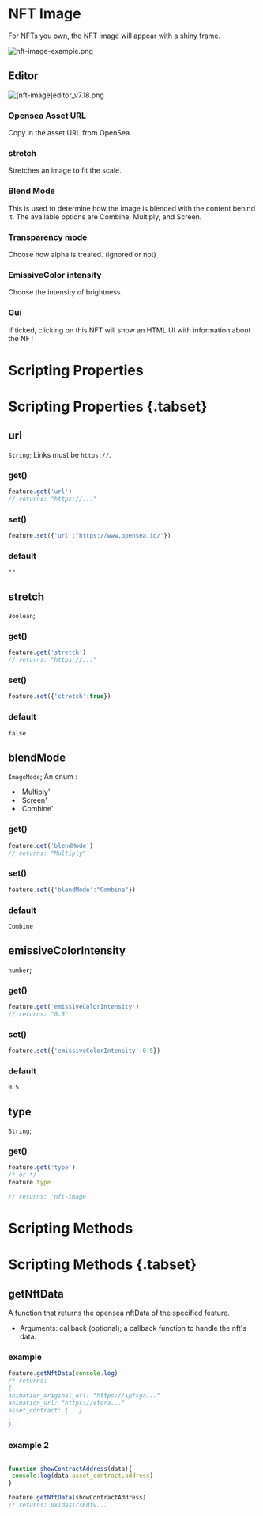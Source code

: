 # NFT Image

For NFTs you own, the NFT image will appear with a shiny frame.

![nft-image-example.png](/nft-image-example.png)

## Editor

![[nft-image]editor_v7.18.png](/features/[nft-image]editor_v7.18.png)

### Opensea Asset URL

Copy in the asset URL from OpenSea.

### stretch

Stretches an image to fit the scale.

### Blend Mode

This is used to determine how the image is blended with the content behind it. The available options are Combine, Multiply, and Screen.

### Transparency mode

Choose how alpha is treated. (ignored or not)

### EmissiveColor intensity

Choose the intensity of brightness.

### Gui

If ticked, clicking on this NFT will show an HTML UI with information about the NFT

# Scripting Properties
# Scripting Properties {.tabset}
## url
`String`; Links must be `https://`.

### get()

```js
feature.get('url')
// returns: "https://..."
```

### set()

```js
feature.set({'url':"https://www.opensea.io/"})
```

### default

`""`

## stretch
`Boolean`; 

### get()

```js
feature.get('stretch')
// returns: "https://..."
```

### set()

```js
feature.set({'stretch':true})
```

### default

`false`

## blendMode
`ImageMode`; An enum :
- 'Multiply'
- 'Screen'
- 'Combine'

### get()

```js
feature.get('blendMode')
// returns: "Multiply"
```

### set()

```js
feature.set({'blendMode':"Combine"})
```

### default

`Combine`

## emissiveColorIntensity
`number`; 

### get()

```js
feature.get('emissiveColorIntensity')
// returns: "0.5"
```

### set()

```js
feature.set({'emissiveColorIntensity':0.5})
```

### default

`0.5`

## type
`String`;

### get()

```js
feature.get('type')
/* or */
feature.type

// returns: 'nft-image'
```

# Scripting Methods
# Scripting Methods {.tabset}
## getNftData
A function that returns the opensea nftData of the specified feature.

- Arguments: callback (optional); a callback function to handle the nft's data.

### example

```js
feature.getNftData(console.log)
/* returns: 
{
animation_original_url: "https://ipfsga..."
animation_url: "https://stora..."
asset_contract: {...}
...
}
```

### example 2

```js

function showContractAddress(data){
 console.log(data.asset_contract.address) 
}

feature.getNftData(showContractAddress)
/* returns: 0x1das1rs6dfv...

```

